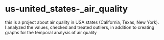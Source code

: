 # us-united_states-_air_quality
this is a project about air quality in USA states (California, Texas, New York). I analyzed the values, checked and treated outliers, in addition to creating graphs for the temporal analysis of air quality
